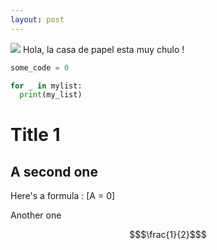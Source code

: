 ```yaml
---
layout: post
---
```

<img src="/images/fulls/02.jpg" class="fit image">
Hola, la casa de papel esta muy chulo !


```python
some_code = 0

for _ in mylist:
  print(my_list)

```
# Title 1


## A second one
 Here's a formula : \[A = 0\]

 Another one
```math
$\frac{1}{2}$
```

